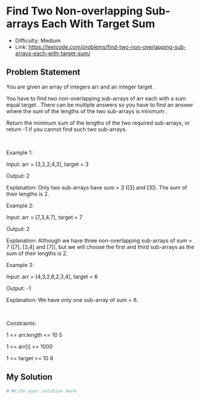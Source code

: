 # Find Two Non-overlapping Sub-arrays Each With Target Sum
- Difficulty: Medium
- Link: https://leetcode.com/problems/find-two-non-overlapping-sub-arrays-each-with-target-sum/

## Problem Statement

You are given an array of integers 
arr
 and an integer 
target
.


You have to find 
two non-overlapping sub-arrays
 of 
arr
 each with a sum equal 
target
. There can be multiple answers so you have to find an answer where the sum of the lengths of the two sub-arrays is 
minimum
.


Return 
the minimum sum of the lengths
 of the two required sub-arrays, or return 
-1
 if you cannot find such two sub-arrays.


 


Example 1:




Input:
 arr = [3,2,2,4,3], target = 3

Output:
 2

Explanation:
 Only two sub-arrays have sum = 3 ([3] and [3]). The sum of their lengths is 2.



Example 2:




Input:
 arr = [7,3,4,7], target = 7

Output:
 2

Explanation:
 Although we have three non-overlapping sub-arrays of sum = 7 ([7], [3,4] and [7]), but we will choose the first and third sub-arrays as the sum of their lengths is 2.



Example 3:




Input:
 arr = [4,3,2,6,2,3,4], target = 6

Output:
 -1

Explanation:
 We have only one sub-array of sum = 6.



 


Constraints:




1 <= arr.length <= 10
5


1 <= arr[i] <= 1000


1 <= target <= 10
8

## My Solution

```python
# Write your solution here
```
